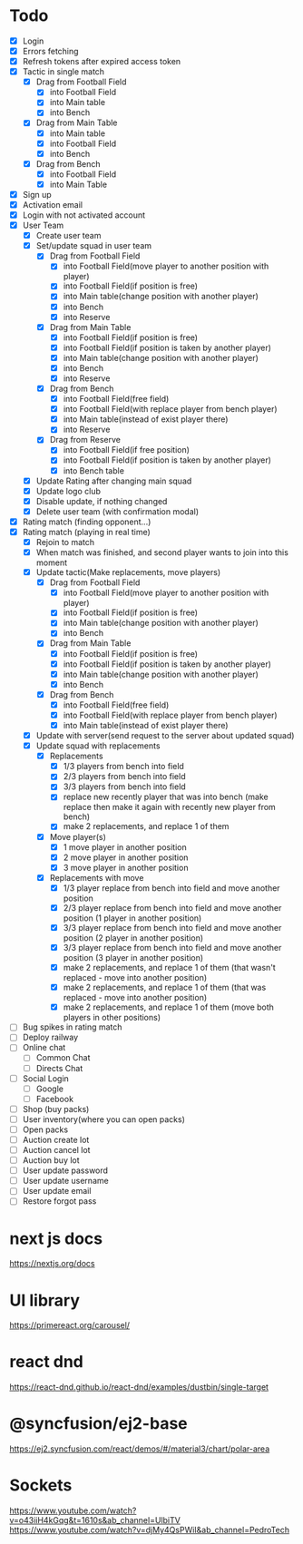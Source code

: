 # Todo
- [X] Login
- [X] Errors fetching
- [X] Refresh tokens after expired access token
- [X] Tactic in single match
    - [X] Drag from Football Field
        - [X] into Football Field
        - [X] into Main table
        - [X] into Bench
    - [X] Drag from Main Table
        - [X] into Main table
        - [X] into Football Field
        - [X] into Bench
    - [X] Drag from Bench
        - [X] into Football Field
        - [X] into Main Table
- [X] Sign up
- [X] Activation email
- [X] Login with not activated account
- [X] User Team
    - [X] Create user team
    - [X] Set/update squad in user team
        - [X] Drag from Football Field
            - [X]  into Football Field(move player to another position with player)
            - [X]  into Football Field(if position is free)
            - [X]  into Main table(change position with another player)
            - [X]  into Bench
            - [X]  into Reserve
        - [X] Drag from Main Table
            - [X]  into Football Field(if position is free)
            - [X]  into Football Field(if position is taken by another player)
            - [X]  into Main table(change position with another player)
            - [X]  into Bench
            - [X]  into Reserve
        - [X] Drag from Bench
            - [X]  into Football Field(free field)
            - [X]  into Football Field(with replace player from bench player)
            - [X]  into Main table(instead of exist player there)
            - [X]  into Reserve
        - [X] Drag from Reserve
            - [X]  into Football Field(if free position)
            - [X]  into Football Field(if position is taken by another player)
            - [X]  into Bench table
    - [X] Update Rating after changing main squad
    - [X] Update logo club
    - [X] Disable update, if nothing changed
    - [X] Delete user team (with confirmation modal)
- [X] Rating match (finding opponent...)
- [X] Rating match (playing in real time)
    - [X] Rejoin to match
    - [X] When match was finished, and second player wants to join into this moment
    - [X] Update tactic(Make replacements, move players)
        - [X] Drag from Football Field
            - [X]  into Football Field(move player to another position with player)
            - [X]  into Football Field(if position is free)
            - [X]  into Main table(change position with another player)
            - [X]  into Bench
        - [X] Drag from Main Table
            - [X]  into Football Field(if position is free)
            - [X]  into Football Field(if position is taken by another player)
            - [X]  into Main table(change position with another player)
            - [X]  into Bench
        - [X] Drag from Bench
            - [X]  into Football Field(free field)
            - [X]  into Football Field(with replace player from bench player)
            - [X]  into Main table(instead of exist player there)
    - [X] Update with server(send request to the server about updated squad)
    - [X] Update squad with replacements
        - [X] Replacements
            - [X] 1/3 players from bench into field
            - [X] 2/3 players from bench into field
            - [X] 3/3 players from bench into field
            - [X] replace new recently player that was into bench (make replace then make it again with recently new player from bench)
            - [X] make 2 replacements, and replace 1 of them
        - [X] Move player(s)
            - [X] 1 move player in another position
            - [X] 2 move player in another position
            - [X] 3 move player in another position
        - [X] Replacements with move
            - [X] 1/3 player replace from bench into field and move another position
            - [X] 2/3 player replace from bench into field and move another position (1 player in another position)
            - [X] 3/3 player replace from bench into field and move another position (2 player in another position)
            - [X] 3/3 player replace from bench into field and move another position (3 player in another position)
            - [X] make 2 replacements, and replace 1 of them (that wasn't replaced - move into another position)
            - [X] make 2 replacements, and replace 1 of them (that was replaced - move into another position)
            - [X] make 2 replacements, and replace 1 of them (move both players in other positions)
- [ ] Bug spikes in rating match
- [ ] Deploy railway
- [ ] Online chat
    - [ ] Common Chat
    - [ ] Directs Chat
- [ ] Social Login
    - [ ] Google
    - [ ] Facebook
- [ ] Shop (buy packs)
- [ ] User inventory(where you can open packs)
- [ ] Open packs
- [ ] Auction create lot
- [ ] Auction cancel lot
- [ ] Auction buy lot
- [ ] User update password
- [ ] User update username
- [ ] User update email
- [ ] Restore forgot pass

# next js docs
https://nextjs.org/docs

# UI library
https://primereact.org/carousel/

# react dnd
https://react-dnd.github.io/react-dnd/examples/dustbin/single-target

# @syncfusion/ej2-base
https://ej2.syncfusion.com/react/demos/#/material3/chart/polar-area

# Sockets
https://www.youtube.com/watch?v=o43iiH4kGqg&t=1610s&ab_channel=UlbiTV
https://www.youtube.com/watch?v=djMy4QsPWiI&ab_channel=PedroTech